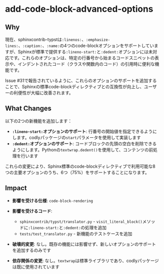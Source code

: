 # add-code-block-advanced-options

## Why

現在、sphinxcontrib-typstは`:linenos:`、`:emphasize-lines:`、`:caption:`、`:name:`の4つのcode-blockオプションをサポートしていますが、Sphinxが標準で提供する`:lineno-start:`と`:dedent:`オプションには未対応です。これらのオプションは、特定の行番号から始まるコードスニペットの表示や、インデントされたコード（クラスや関数内のコード）の引用時に便利な機能です。

Issue #31で報告されているように、これらのオプションのサポートを追加することで、Sphinxの標準code-blockディレクティブとの互換性が向上し、ユーザーの利便性が大幅に改善されます。

## What Changes

以下の2つの新機能を追加します：

- **`:lineno-start:`オプションのサポート**: 行番号の開始値を指定できるようにします。codlyパッケージの`start`パラメータを使用して実装します
- **`:dedent:`オプションのサポート**: コードブロックの先頭の空白を削除できるようにします。Pythonの`textwrap.dedent()`を使用して、コンテンツの前処理を行います

これらの変更により、Sphinx標準のcode-blockディレクティブで利用可能な8つの主要オプションのうち、6つ（75%）をサポートすることになります。

## Impact

- **影響を受ける仕様**: `code-block-rendering`
- **影響を受けるコード**:
  - `sphinxcontrib/typst/translator.py` - `visit_literal_block()`メソッドに`:lineno-start:`と`:dedent:`の処理を追加
  - `tests/test_translator.py` - 新機能のテストケースを追加

- **破壊的変更**: なし。既存の機能には影響せず、新しいオプションのサポートを追加するのみです
- **依存関係の変更**: なし。`textwrap`は標準ライブラリであり、codlyパッケージは既に使用されています
